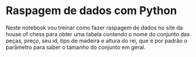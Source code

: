 # Raspagem de dados com Python

  Neste notebook vou treinar como fazer raspagem de dados no site da house of chess para obter uma tabela contendo o nome do conjunto das peças, preço, seu id, tipo de madeira e altura do rei, que é por padrão o parâmetro para saber o tamanho do conjunto em geral. 
